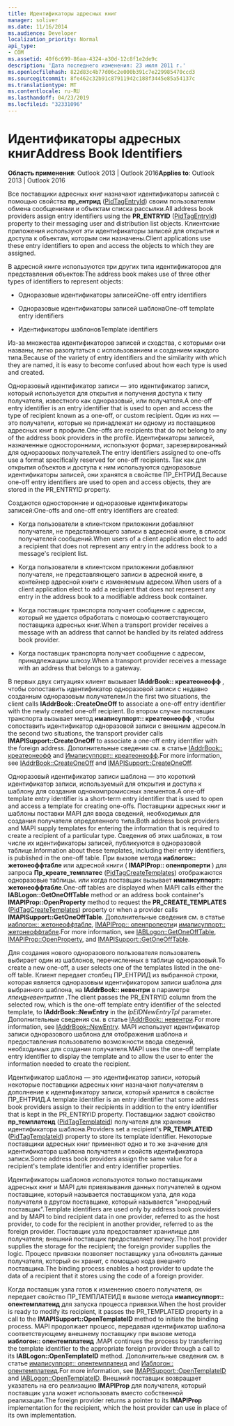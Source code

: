 ```yaml
---
title: Идентификаторы адресных книг
manager: soliver
ms.date: 11/16/2014
ms.audience: Developer
localization_priority: Normal
api_type:
- COM
ms.assetid: 40f6c699-86aa-4324-a30d-12c8f1e2de9c
description: 'Дата последнего изменения: 23 июля 2011 г.'
ms.openlocfilehash: 822d83c4b77d06c2e000b391c7e229985470ccd3
ms.sourcegitcommit: 8fe462c32b91c87911942c188f3445e85a54137c
ms.translationtype: MT
ms.contentlocale: ru-RU
ms.lasthandoff: 04/23/2019
ms.locfileid: "32331096"
---
```

# <a name="address-book-identifiers"></a><span data-ttu-id="f9180-103">Идентификаторы адресных книг</span><span class="sxs-lookup"><span data-stu-id="f9180-103">Address Book Identifiers</span></span>

  
  
<span data-ttu-id="f9180-104">**Область применения**: Outlook 2013 | Outlook 2016</span><span class="sxs-lookup"><span data-stu-id="f9180-104">**Applies to**: Outlook 2013 | Outlook 2016</span></span> 
  
<span data-ttu-id="f9180-105">Все поставщики адресных книг назначают идентификаторы записей с помощью свойства **пр_ентрид** ([PidTagEntryId](pidtagentryid-canonical-property.md)) своим пользователям обмена сообщениями и объектам списка рассылки.</span><span class="sxs-lookup"><span data-stu-id="f9180-105">All address book providers assign entry identifiers using the **PR_ENTRYID** ([PidTagEntryId](pidtagentryid-canonical-property.md)) property to their messaging user and distribution list objects.</span></span> <span data-ttu-id="f9180-106">Клиентские приложения используют эти идентификаторы записей для открытия и доступа к объектам, которым они назначены.</span><span class="sxs-lookup"><span data-stu-id="f9180-106">Client applications use these entry identifiers to open and access the objects to which they are assigned.</span></span>
  
<span data-ttu-id="f9180-107">В адресной книге используются три других типа идентификаторов для представления объектов:</span><span class="sxs-lookup"><span data-stu-id="f9180-107">The address book makes use of three other types of identifiers to represent objects:</span></span>
  
- <span data-ttu-id="f9180-108">Одноразовые идентификаторы записей</span><span class="sxs-lookup"><span data-stu-id="f9180-108">One-off entry identifiers</span></span>
    
- <span data-ttu-id="f9180-109">Одноразовые идентификаторы записей шаблона</span><span class="sxs-lookup"><span data-stu-id="f9180-109">One-off template entry identifiers</span></span>
    
- <span data-ttu-id="f9180-110">Идентификаторы шаблонов</span><span class="sxs-lookup"><span data-stu-id="f9180-110">Template identifiers</span></span>
    
<span data-ttu-id="f9180-111">Из-за множества идентификаторов записей и сходства, с которыми они названы, легко разопутаться с использованием и созданием каждого типа.</span><span class="sxs-lookup"><span data-stu-id="f9180-111">Because of the variety of entry identifiers and the similarity with which they are named, it is easy to become confused about how each type is used and created.</span></span> 
  
<span data-ttu-id="f9180-112">Одноразовый идентификатор записи — это идентификатор записи, который используется для открытия и получения доступа к типу получателя, известного как одноразовый, или получателя.</span><span class="sxs-lookup"><span data-stu-id="f9180-112">A one-off entry identifier is an entry identifier that is used to open and access the type of recipient known as a one-off, or custom recipient.</span></span> <span data-ttu-id="f9180-113">Один из них — это получатели, которые не принадлежат ни одному из поставщиков адресных книг в профиле.</span><span class="sxs-lookup"><span data-stu-id="f9180-113">One-offs are recipients that do not belong to any of the address book providers in the profile.</span></span> <span data-ttu-id="f9180-114">Идентификаторы записей, назначенные односторонними, используют формат, зарезервированный для одноразовых получателей.</span><span class="sxs-lookup"><span data-stu-id="f9180-114">The entry identifiers assigned to one-offs use a format specifically reserved for one-off recipients.</span></span> <span data-ttu-id="f9180-115">Так как для открытия объектов и доступа к ним используются одноразовые идентификаторы записей, они хранятся в свойстве ПР_ЕНТРИД.</span><span class="sxs-lookup"><span data-stu-id="f9180-115">Because one-off entry identifiers are used to open and access objects, they are stored in the PR_ENTRYID property.</span></span>
  
<span data-ttu-id="f9180-116">Создаются односторонние и одноразовые идентификаторы записей:</span><span class="sxs-lookup"><span data-stu-id="f9180-116">One-offs and one-off entry identifiers are created:</span></span>
  
- <span data-ttu-id="f9180-117">Когда пользователи в клиентском приложении добавляют получателя, не представляющего записи в адресной книге, в список получателей сообщений.</span><span class="sxs-lookup"><span data-stu-id="f9180-117">When users of a client application elect to add a recipient that does not represent any entry in the address book to a message's recipient list.</span></span>
    
- <span data-ttu-id="f9180-118">Когда пользователи в клиентском приложении добавляют получателя, не представляющего записи в адресной книге, в контейнер адресной книги с изменяемым адресом.</span><span class="sxs-lookup"><span data-stu-id="f9180-118">When users of a client application elect to add a recipient that does not represent any entry in the address book to a modifiable address book container.</span></span>
    
- <span data-ttu-id="f9180-119">Когда поставщик транспорта получает сообщение с адресом, который не удается обработать с помощью соответствующего поставщика адресных книг.</span><span class="sxs-lookup"><span data-stu-id="f9180-119">When a transport provider receives a message with an address that cannot be handled by its related address book provider.</span></span>
    
- <span data-ttu-id="f9180-120">Когда поставщик транспорта получает сообщение с адресом, принадлежащим шлюзу.</span><span class="sxs-lookup"><span data-stu-id="f9180-120">When a transport provider receives a message with an address that belongs to a gateway.</span></span>
    
<span data-ttu-id="f9180-121">В первых двух ситуациях клиент вызывает **IAddrBook:: креатеонеофф** , чтобы сопоставить идентификатор одноразовой записи с недавно созданным одноразовым получателем.</span><span class="sxs-lookup"><span data-stu-id="f9180-121">In the first two situations, the client calls **IAddrBook::CreateOneOff** to associate a one-off entry identifier with the newly created one-off recipient.</span></span> <span data-ttu-id="f9180-122">Во втором случае поставщик транспорта вызывает метод **имаписуппорт:: креатеонеофф** , чтобы сопоставить идентификатор одноразовой записи с внешним адресом.</span><span class="sxs-lookup"><span data-stu-id="f9180-122">In the second two situations, the transport provider calls **IMAPISupport::CreateOneOff** to associate a one-off entry identifier with the foreign address.</span></span> <span data-ttu-id="f9180-123">Дополнительные сведения см. в статье [IAddrBook:: креатеонеофф](iaddrbook-createoneoff.md) and [Имаписуппорт:: креатеонеофф](imapisupport-createoneoff.md).</span><span class="sxs-lookup"><span data-stu-id="f9180-123">For more information, see [IAddrBook::CreateOneOff](iaddrbook-createoneoff.md) and [IMAPISupport::CreateOneOff](imapisupport-createoneoff.md).</span></span>
  
<span data-ttu-id="f9180-124">Одноразовый идентификатор записи шаблона — это короткий идентификатор записи, используемый для открытия и доступа к шаблону для создания однокомпромиссных элементов.</span><span class="sxs-lookup"><span data-stu-id="f9180-124">A one-off template entry identifier is a short-term entry identifier that is used to open and access a template for creating one-offs.</span></span> <span data-ttu-id="f9180-125">Поставщики адресных книг и шаблоны поставки MAPI для ввода сведений, необходимых для создания получателя определенного типа.</span><span class="sxs-lookup"><span data-stu-id="f9180-125">Both address book providers and MAPI supply templates for entering the information that is required to create a recipient of a particular type.</span></span> <span data-ttu-id="f9180-126">Сведения об этих шаблонах, в том числе их идентификаторы записей, публикуются в одноразовой таблице.</span><span class="sxs-lookup"><span data-stu-id="f9180-126">Information about these templates, including their entry identifiers, is published in the one-off table.</span></span> <span data-ttu-id="f9180-127">При вызове метода **иаблогон:: жетонеоффтабле** или адресной книги ( **IMAPIProp:: опенпроперти** ) для запроса **Пр_креате_темплатес** ([PidTagCreateTemplates](pidtagcreatetemplates-canonical-property.md)) отображаются одноразовые таблицы. или когда поставщик вызывает **имаписуппорт:: жетонеоффтабле**.</span><span class="sxs-lookup"><span data-stu-id="f9180-127">One-off tables are displayed when MAPI calls either the **IABLogon::GetOneOffTable** method or an address book container's **IMAPIProp::OpenProperty** method to request the **PR_CREATE_TEMPLATES** ([PidTagCreateTemplates](pidtagcreatetemplates-canonical-property.md)) property or when a provider calls **IMAPISupport::GetOneOffTable**.</span></span> <span data-ttu-id="f9180-128">Дополнительные сведения см. в статье [иаблогон:: жетонеоффтабле](iablogon-getoneofftable.md), [IMAPIProp:: опенпроперти](imapiprop-openproperty.md)и [имаписуппорт:: жетонеоффтабле](imapisupport-getoneofftable.md).</span><span class="sxs-lookup"><span data-stu-id="f9180-128">For more information, see [IABLogon::GetOneOffTable](iablogon-getoneofftable.md), [IMAPIProp::OpenProperty](imapiprop-openproperty.md), and [IMAPISupport::GetOneOffTable](imapisupport-getoneofftable.md).</span></span>
  
<span data-ttu-id="f9180-129">Для создания нового одноразового пользователя пользователь выбирает один из шаблонов, перечисленных в таблице одноразовый.</span><span class="sxs-lookup"><span data-stu-id="f9180-129">To create a new one-off, a user selects one of the templates listed in the one-off table.</span></span> <span data-ttu-id="f9180-130">Клиент передает столбец ПР_ЕНТРИД из выбранной строки, которая является одноразовым идентификатором записи шаблона для выбранного шаблона, на **IAddrBook:: невентри** в параметре _лпеидневентритпл_ .</span><span class="sxs-lookup"><span data-stu-id="f9180-130">The client passes the PR_ENTRYID column from the selected row, which is the one-off template entry identifier of the selected template, to **IAddrBook::NewEntry** in the  _lpEIDNewEntryTpl_ parameter.</span></span> <span data-ttu-id="f9180-131">Дополнительные сведения см. в статье [IAddrBook:: невентри](iaddrbook-newentry.md).</span><span class="sxs-lookup"><span data-stu-id="f9180-131">For more information, see [IAddrBook::NewEntry](iaddrbook-newentry.md).</span></span> <span data-ttu-id="f9180-132">MAPI использует идентификатор записи одноразового шаблона для отображения шаблона и предоставления пользователю возможности ввода сведений, необходимых для создания получателя.</span><span class="sxs-lookup"><span data-stu-id="f9180-132">MAPI uses the one-off template entry identifier to display the template and to allow the user to enter the information needed to create the recipient.</span></span> 
  
<span data-ttu-id="f9180-133">Идентификатор шаблона — это идентификатор записи, который некоторые поставщики адресных книг назначают получателям в дополнение к идентификатору записи, который хранится в свойстве ПР_ЕНТРИД.</span><span class="sxs-lookup"><span data-stu-id="f9180-133">A template identifier is an entry identifier that some address book providers assign to their recipients in addition to the entry identifier that is kept in the PR_ENTRYID property.</span></span> <span data-ttu-id="f9180-134">Поставщики задают свойство **пр_темплатеид** ([PidTagTemplateid](pidtagtemplateid-canonical-property.md)) получателя для хранения идентификатора шаблона.</span><span class="sxs-lookup"><span data-stu-id="f9180-134">Providers set a recipient's **PR_TEMPLATEID** ([PidTagTemplateid](pidtagtemplateid-canonical-property.md)) property to store its template identifier.</span></span> <span data-ttu-id="f9180-135">Некоторые поставщики адресных книг применяют одно и то же значение для идентификатора шаблона получателя и свойств идентификатора записи.</span><span class="sxs-lookup"><span data-stu-id="f9180-135">Some address book providers assign the same value for a recipient's template identifier and entry identifier properties.</span></span>
  
<span data-ttu-id="f9180-136">Идентификаторы шаблонов используются только поставщиками адресных книг и MAPI для привязывания данных получателей в одном поставщике, который называется поставщиком узла, для кода получателя в другом поставщике, который называется "инородный поставщик".</span><span class="sxs-lookup"><span data-stu-id="f9180-136">Template identifiers are used only by address book providers and by MAPI to bind recipient data in one provider, referred to as the host provider, to code for the recipient in another provider, referred to as the foreign provider.</span></span> <span data-ttu-id="f9180-137">Поставщик узла предоставляет хранилище для получателя; внешний поставщик предоставляет логику.</span><span class="sxs-lookup"><span data-stu-id="f9180-137">The host provider supplies the storage for the recipient; the foreign provider supplies the logic.</span></span> <span data-ttu-id="f9180-138">Процесс привязки позволяет поставщику узла обновлять данные получателя, который он хранит, с помощью кода внешнего поставщика.</span><span class="sxs-lookup"><span data-stu-id="f9180-138">The binding process enables a host provider to update the data of a recipient that it stores using the code of a foreign provider.</span></span>
  
<span data-ttu-id="f9180-139">Когда поставщик узла готов к изменению своего получателя, он передает свойство ПР_ТЕМПЛАТЕИД в вызове метода **имаписуппорт:: опентемплатеид** для запуска процесса привязки.</span><span class="sxs-lookup"><span data-stu-id="f9180-139">When the host provider is ready to modify its recipient, it passes the PR_TEMPLATEID property in a call to the **IMAPISupport::OpenTemplateID** method to initiate the binding process.</span></span> <span data-ttu-id="f9180-140">MAPI продолжает процесс, передавая идентификатор шаблона соответствующему внешнему поставщику при вызове метода **иаблогон:: опентемплатеид** .</span><span class="sxs-lookup"><span data-stu-id="f9180-140">MAPI continues the process by transferring the template identifier to the appropriate foreign provider through a call to its **IABLogon::OpenTemplateID** method.</span></span> <span data-ttu-id="f9180-141">Дополнительные сведения см. в статье [имаписуппорт:: опентемплатеид](imapisupport-opentemplateid.md) and [Иаблогон:: опентемплатеид](iablogon-opentemplateid.md).</span><span class="sxs-lookup"><span data-stu-id="f9180-141">For more information, see [IMAPISupport::OpenTemplateID](imapisupport-opentemplateid.md) and [IABLogon::OpenTemplateID](iablogon-opentemplateid.md).</span></span> <span data-ttu-id="f9180-142">Внешний поставщик возвращает указатель на его реализацию **IMAPIProp** для получателя, который поставщик узла может использовать вместо собственной реализации.</span><span class="sxs-lookup"><span data-stu-id="f9180-142">The foreign provider returns a pointer to its **IMAPIProp** implementation for the recipient, which the host provider can use in place of its own implementation.</span></span> 
  


